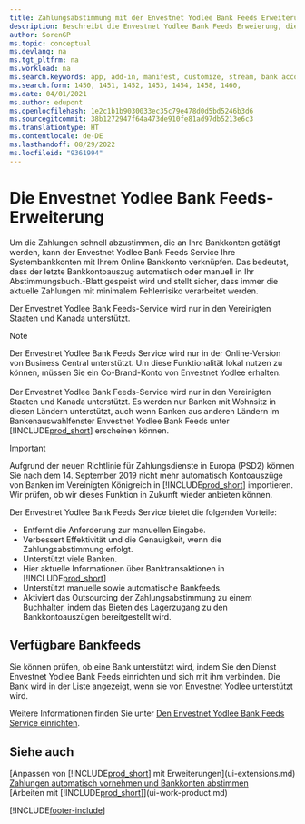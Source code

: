 ```yaml
---
title: Zahlungsabstimmung mit der Envestnet Yodlee Bank Feeds Erweiterung
description: Beschreibt die Envestnet Yodlee Bank Feeds Erweierung, die die Bankkonten verknüpft, sodass Sie schnell Zahlungen abgleichen können.
author: SorenGP
ms.topic: conceptual
ms.devlang: na
ms.tgt_pltfrm: na
ms.workload: na
ms.search.keywords: app, add-in, manifest, customize, stream, bank account link
ms.search.form: 1450, 1451, 1452, 1453, 1454, 1458, 1460,
ms.date: 04/01/2021
ms.author: edupont
ms.openlocfilehash: 1e2c1b1b9030033ec35c79e478d0d5bd5246b3d6
ms.sourcegitcommit: 38b1272947f64a473de910fe81ad97db5213e6c3
ms.translationtype: HT
ms.contentlocale: de-DE
ms.lasthandoff: 08/29/2022
ms.locfileid: "9361994"
---
```

# <a name="the-envestnet-yodlee-bank-feeds-extension"></a>Die Envestnet Yodlee Bank Feeds-Erweiterung

Um die Zahlungen schnell abzustimmen, die an Ihre Bankkonten getätigt werden, kann der Envestnet Yodlee Bank Feeds Service Ihre Systembankkonten mit Ihrem Online Bankkonto verknüpfen. Das bedeutet, dass der letzte Bankkontoauszug automatisch oder manuell in Ihr Abstimmungsbuch.-Blatt gespeist wird und stellt sicher, dass immer die aktuelle Zahlungen mit minimalem Fehlerrisiko verarbeitet werden.

Der Envestnet Yodlee Bank Feeds-Service wird nur in den Vereinigten Staaten und Kanada unterstützt.

> [!NOTE]
> Der Envestnet Yodlee Bank Feeds Service wird nur in der Online-Version von Business Central unterstützt. Um diese Funktionalität lokal nutzen zu können, müssen Sie ein Co-Brand-Konto von Envestnet Yodlee erhalten.<br /><br />
> Der Envestnet Yodlee Bank Feeds-Service wird nur in den Vereinigten Staaten und Kanada unterstützt.
> Es werden nur Banken mit Wohnsitz in diesen Ländern unterstützt, auch wenn Banken aus anderen Ländern im Bankenauswahlfenster Envestnet Yodlee Bank Feeds unter [!INCLUDE[prod_short](includes/prod_short.md)] erscheinen können.

> [!IMPORTANT]
> Aufgrund der neuen Richtlinie für Zahlungsdienste in Europa (PSD2) können Sie nach dem 14. September 2019 nicht mehr automatisch Kontoauszüge von Banken im Vereinigten Königreich in [!INCLUDE[prod_short](includes/prod_short.md)] importieren. Wir prüfen, ob wir dieses Funktion in Zukunft wieder anbieten können.

Der Envestnet Yodlee Bank Feeds Service bietet die folgenden Vorteile:

* Entfernt die Anforderung zur manuellen Eingabe.
* Verbessert Effektivität und die Genauigkeit, wenn die Zahlungsabstimmung erfolgt.
* Unterstützt viele Banken.
* Hier aktuelle Informationen über Banktransaktionen in [!INCLUDE[prod_short](includes/prod_short.md)]
* Unterstützt manuelle sowie automatische Bankfeeds.
* Aktiviert das Outsourcing der Zahlungsabstimmung zu einem Buchhalter, indem das Bieten des Lagerzugang zu den Bankkontoauszügen bereitgestellt wird.

## <a name="available-bank-feeds"></a>Verfügbare Bankfeeds

Sie können prüfen, ob eine Bank unterstützt wird, indem Sie den Dienst Envestnet Yodlee Bank Feeds einrichten und sich mit ihm verbinden. Die Bank wird in der Liste angezeigt, wenn sie von Envestnet Yodlee unterstützt wird.

Weitere Informationen finden Sie unter [Den Envestnet Yodlee Bank Feeds Service einrichten](bank-how-setup-bank-statement-service.md).

## <a name="see-also"></a>Siehe auch

[Anpassen von [!INCLUDE[prod_short](includes/prod_short.md)] mit Erweiterungen](ui-extensions.md)  
[Zahlungen automatisch vornehmen und Bankkonten abstimmen](receivables-apply-payments-auto-reconcile-bank-accounts.md)  
[Arbeiten mit [!INCLUDE[prod_short](includes/prod_short.md)]](ui-work-product.md)  

[!INCLUDE[footer-include](includes/footer-banner.md)]
